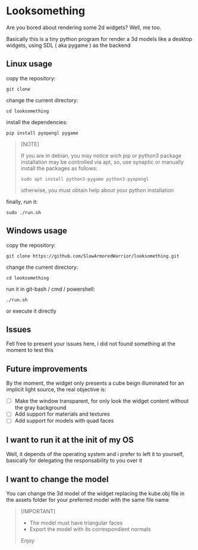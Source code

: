 # Looksomething
Are you bored about rendering some 2d widgets? Well, me too.

Basically this is a tiny python program for render a 3d models like a desktop widgets, using SDL ( aka pygame )
as the backend

## Linux usage
copy the repository:
```
git clone 
```

change the current directory:
```
cd looksomething
```

install the dependencies:
```
pip install pyopengl pygame
```

>[NOTE]
>
> If you are in debian, you may notice wich 
> pip or python3 package installation may be
> controlled via apt, so, use synaptic or 
> manually install the packages as follows:
> ``` 
> sudo apt install python3-pygame python3-pyopengl
> ```
> otherwise, you must obtain help about your python installation

finally, run it:
```
sudo ./run.sh
```

## Windows usage
copy the repository:
```
git clone https://github.com/SlowArmoredWarrior/looksomething.git
```

change the current directory:
```
cd looksomething
```

run it in git-bash / cmd / powershell:
```
./run.sh
```
or execute it directly 

## Issues
Fell free to present your issues here, i did not found something at the moment to test this

## Future improvements
By the moment, the widget only presents a cube beign illuminated for an implicit light source, the real objective is:

- [ ] Make the window transparent, for only look the widget content without the gray background
- [ ] Add support for materials and textures
- [ ] Add support for models with quad faces

## I want to run it at the init of my OS
Well, it depends of the operating system and i prefer to left it to yourself, basically for delegating the responsability to you over it

## I want to change the model
You can change the 3d model of the widget replacing the kube.obj file in the assets folder for your preferred model with the same file name

>[IMPORTANT]
>
> - The model must have triangular faces
> - Export the model with its correspondient normals
>
> Enjoy